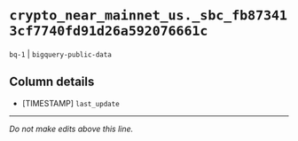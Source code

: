 # `crypto_near_mainnet_us._sbc_fb873413cf7740fd91d26a592076661c`
`bq-1` | `bigquery-public-data`

## Column details
* [TIMESTAMP] `last_update`

-------------------------------------------------------------------------------
*Do not make edits above this line.*
